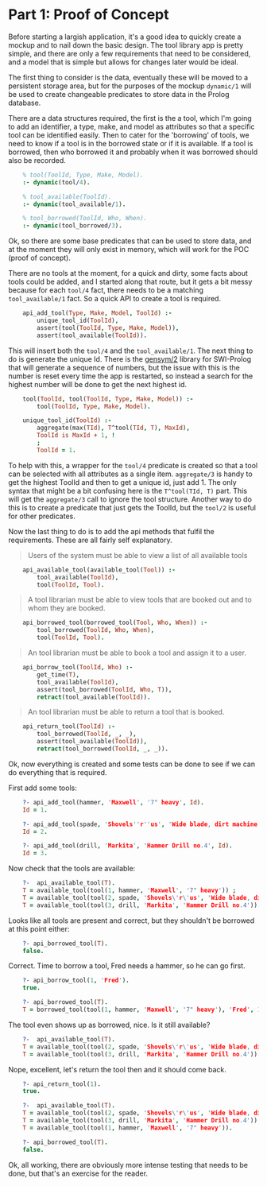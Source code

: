 # Part 1: Proof of Concept

Before starting a largish application, it's a good idea to quickly create a mockup and to nail down the basic design. The tool library app is pretty simple, and there are only a few requirements that need to be considered, and a model that is simple but allows for changes later would be ideal.

The first thing to consider is the data, eventually these will be moved to a persistent storage area, but for the purposes of the mockup `dynamic/1` will be used to create changeable predicates to store data in the Prolog database.

There are a data structures required, the first is the a tool, which I'm going to add an identifier, a type, make, and model as attributes so that a specific tool can be identified easily. Then to cater for the 'borrowing' of tools, we need to know if a tool is in the borrowed state or if it is available. If a tool is borrowed, then who borrowed it and probably when it was borrowed should also be recorded.

```prolog
    % tool(ToolId, Type, Make, Model).
    :- dynamic(tool/4).

    % tool_available(ToolId).
    :- dynamic(tool_available/1).

    % tool_borrowed(ToolId, Who, When).
    :- dynamic(tool_borrowed/3).
```

Ok, so there are some base predicates that can be used to store data, and at the moment they will only exist in memory, which will work for the POC (proof of concept).

There are no tools at the moment, for a quick and dirty, some facts about tools could be added, and I started along that route, but it gets a bit messy because for each `tool/4` fact, there needs to be a matching `tool_available/1` fact. So a quick API to create a tool is required.

```prolog
    api_add_tool(Type, Make, Model, ToolId) :-
        unique_tool_id(ToolId),
        assert(tool(ToolId, Type, Make, Model)),
        assert(tool_available(ToolId)).
```

This will insert both the `tool/4` and the `tool_available/1`. The next thing to do is generate the unique Id. There is the [gensym/2](https://www.swi-prolog.org/pldoc/doc_for?object=gensym/2) library for SWI-Prolog that will generate a sequence of numbers, but the issue with this is the number is reset every time the app is restarted, so instead a search for the highest number will be done to get the next highest id.

```prolog
    tool(ToolId, tool(ToolId, Type, Make, Model)) :-
        tool(ToolId, Type, Make, Model).

    unique_tool_id(ToolId) :-
        aggregate(max(TId), T^tool(TId, T), MaxId),
        ToolId is MaxId + 1, !
        ;
        ToolId = 1.
```

To help with this, a wrapper for the `tool/4` predicate is created so that a tool can be selected with all attributes as a single item. `aggregate/3` is handy to get the highest ToolId and then to get a unique id, just add 1. The only syntax that might be a bit confusing here is the `T^tool(TId, T)` part. This will get the `aggregate/3` call to ignore the tool structure. Another way to do this is to create a predicate that just gets the ToolId, but the `tool/2` is useful for other predicates.

Now the last thing to do is to add the api methods that fulfil the requirements. These are all fairly self explanatory.

> Users of the system must be able to view a list of all available tools

```prolog
    api_available_tool(available_tool(Tool)) :-
        tool_available(ToolId),
        tool(ToolId, Tool).
```

> A tool librarian must be able to view tools that are booked out and to whom they are booked.

```prolog
    api_borrowed_tool(borrowed_tool(Tool, Who, When)) :-
        tool_borrowed(ToolId, Who, When),
        tool(ToolId, Tool).
```

> An tool librarian must be able to book a tool and assign it to a user.

```prolog
    api_borrow_tool(ToolId, Who) :-
        get_time(T),
        tool_available(ToolId),
        assert(tool_borrowed(ToolId, Who, T)),
        retract(tool_available(ToolId)).
```

> An tool librarian must be able to return a tool that is booked.

```prolog
    api_return_tool(ToolId) :-
        tool_borrowed(ToolId, _, _),
        assert(tool_available(ToolId)),
        retract(tool_borrowed(ToolId, _, _)).
```

Ok, now everything is created and some tests can be done to see if we can do everything that is required.

First add some tools:

```prolog
    ?- api_add_tool(hammer, 'Maxwell', '7" heavy', Id).
    Id = 1.

    ?- api_add_tool(spade, 'Shovels''r''us', 'Wide blade, dirt machine', Id).
    Id = 2.

    ?- api_add_tool(drill, 'Markita', 'Hammer Drill no.4', Id).
    Id = 3.
```

Now check that the tools are available:

```prolog
    ?-  api_available_tool(T).
    T = available_tool(tool(1, hammer, 'Maxwell', '7" heavy')) ;
    T = available_tool(tool(2, spade, 'Shovels\'r\'us', 'Wide blade, dirt machine')) ;
    T = available_tool(tool(3, drill, 'Markita', 'Hammer Drill no.4')).
```

Looks like all tools are present and correct, but they shouldn't be borrowed at this point either:

```prolog
    ?- api_borrowed_tool(T).
    false.
```

Correct. Time to borrow a tool, Fred needs a hammer, so he can go first.

```prolog
    ?- api_borrow_tool(1, 'Fred').
    true.

    ?- api_borrowed_tool(T).
    T = borrowed_tool(tool(1, hammer, 'Maxwell', '7" heavy'), 'Fred', 1600848776.8166406).
```

The tool even shows up as borrowed, nice. Is it still available?

```prolog
    ?-  api_available_tool(T).
    T = available_tool(tool(2, spade, 'Shovels\'r\'us', 'Wide blade, dirt machine')) ;
    T = available_tool(tool(3, drill, 'Markita', 'Hammer Drill no.4')).
```

Nope, excellent, let's return the tool then and it should come back.

```prolog
    ?- api_return_tool(1).
    true.

    ?-  api_available_tool(T).
    T = available_tool(tool(2, spade, 'Shovels\'r\'us', 'Wide blade, dirt machine')) ;
    T = available_tool(tool(3, drill, 'Markita', 'Hammer Drill no.4')) ;
    T = available_tool(tool(1, hammer, 'Maxwell', '7" heavy')).

    ?- api_borrowed_tool(T).
    false.
```

Ok, all working, there are obviously more intense testing that needs to be done, but that's an exercise for the reader.
